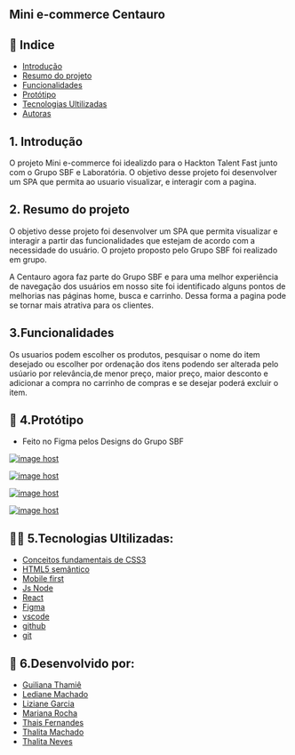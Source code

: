 ## Mini e-commerce Centauro
## 📑 Indice 
- [Introdução](#-introdução)
- [Resumo do projeto](#-resumo)
- [Funcionalidades](#-funcionalidades)
- [Protótipo](#-protótipo)
- [Tecnologias Ultilizadas](#-tecnologias)
- [Autoras](#-desenvolvido)

## 1. Introdução
O projeto Mini e-commerce foi idealizdo para o Hackton Talent Fast junto com o Grupo SBF e Laboratória.
O objetivo desse projeto foi desenvolver um SPA que  permita ao usuario visualizar, e interagir com a pagina.

## 2. Resumo do projeto
O objetivo desse projeto foi desenvolver um SPA que permita visualizar e interagir a partir das funcionalidades que estejam de acordo com a necessidade do usuário. O projeto proposto pelo Grupo SBF foi realizado em grupo.

A Centauro agora faz parte do Grupo SBF e para uma melhor experiência de navegação dos usuários em nosso site foi identificado alguns pontos de melhorias nas páginas home, busca e carrinho. Dessa forma a pagina pode se tornar mais atrativa para os clientes.

## 3.Funcionalidades
Os usuarios podem escolher os produtos, pesquisar o nome do item desejado ou escolher por ordenação dos itens podendo ser alterada pelo usúario por relevância,de menor preço, maior preço, maior desconto e adicionar a compra no carrinho de compras e se desejar poderá excluir o item.

## 🎯 4.Protótipo 
- Feito no Figma pelos Designs do Grupo SBF

<a href="https://imgbox.com/KhVmMDwk" target="_blank"><img src="https://thumbs2.imgbox.com/00/c4/KhVmMDwk_t.jpg" alt="image host"/></a>

<a href="https://imgbox.com/QAcBSMr2" target="_blank"><img src="https://thumbs2.imgbox.com/1a/ac/QAcBSMr2_t.jpg" alt="image host"/></a>

 <a href="https://imgbox.com/EER8bCvK" target="_blank"><img src="https://thumbs2.imgbox.com/33/7a/EER8bCvK_t.jpg" alt="image host"/></a>
 
 <a href="https://imgbox.com/oLcS68Y5" target="_blank"><img src="https://thumbs2.imgbox.com/06/68/oLcS68Y5_t.jpg" alt="image host"/></a>
 
## 👩‍💻 5.Tecnologias Ultilizadas:

- [Conceitos fundamentais de CSS3](#-css)
- [HTML5 semântico](#-html)
- [Mobile first](#-mobile)
- [Js Node](#-node)
- [React](#-react)
- [Figma ](#-figma)
- [vscode ](#-code)
- [github ](#-github)
- [git ](#-git)

## :woman: 6.Desenvolvido por:
- [Guiliana Thamiê](#-Gui)
- [Lediane Machado](#-ledi)
- [Liziane Garcia](#-ledi)
- [Mariana Rocha](#-mari)
- [Thais Fernandes](#-thais)
- [Thalita Machado](#-tha)
- [Thalita Neves](#-thali)


